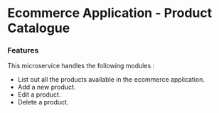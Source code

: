 # Ecommerce Application - Product Catalogue

### Features
This microservice handles the following modules :

* List out all the products available in the ecommerce application.
* Add a new product.
* Edit a product.
* Delete a product.
